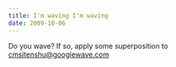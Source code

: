 ```yaml
---
title: I'm waving I'm waving
date: 2009-10-06
---
```


Do you wave? If so, apply some superposition to cmsjtenshu@googlewave.com
